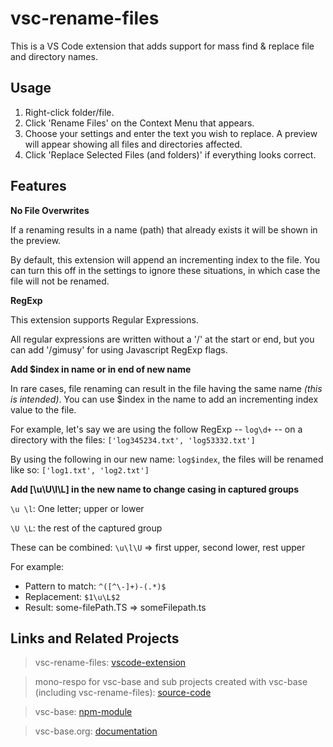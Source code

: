 # vsc-rename-files

This is a VS Code extension that adds support for mass find & replace file and directory names.

## Usage

1. Right-click folder/file.
2. Click 'Rename Files' on the Context Menu that appears.
3. Choose your settings and enter the text you wish to replace. A preview will appear showing all files and directories affected.
4. Click 'Replace Selected Files (and folders)' if everything looks correct.

## Features

**No File Overwrites**

If a renaming results in a name (path) that already exists it will be shown in the preview. 

By default, this extension will append an incrementing index to the file. You can turn this off in the settings to ignore these situations, in which case the file will not be renamed.

**RegExp**

This extension supports Regular Expressions.

All regular expressions are written without a '/' at the start or end, but you can add '/gimusy' for using Javascript RegExp flags.

**Add \$index in name or in end of new name**

In rare cases, file renaming can result in the file having the same name *(this is intended)*.
You can use \$index in the name to add an incrementing index value to the file.

For example, let's say we are using the follow RegExp -- `log\d+` -- on a directory with the files: `['log345234.txt', 'log53332.txt']`

By using the following in our new name: `log$index`, the files will be renamed like so: `['log1.txt', 'log2.txt']`

**Add [\u\U\l\L] in the new name to change casing in captured groups**

`\u \l`: One letter; upper or lower

`\U \L`: the rest of the captured group

These can be combined: `\u\l\U` => first upper, second lower, rest upper

For example: 
 - Pattern to match: `^([^\-]+)-(.*)$`
 - Replacement: `$1\u\L$2`
 - Result: some-filePath.TS => someFilepath.ts

## Links and Related Projects

> vsc-rename-files: [vscode-extension](https://marketplace.visualstudio.com/items?itemName=alfnielsen.vsc-rename-files)

> mono-respo for vsc-base and sub projects created with vsc-base (including vsc-rename-files): [source-code](https://github.com/alfnielsen/vsc-base)

> vsc-base: [npm-module](https://www.npmjs.com/package/vsc-base)

> vsc-base.org: [documentation](http://vsc-base.org)
